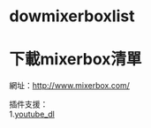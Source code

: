 # dowmixerboxlist
# 下載mixerbox清單  </br>

網址：http://www.mixerbox.com/  </br>

插件支援：</br>
1.[youtube_dl](https://github.com/rg3/youtube-dl)</br>
